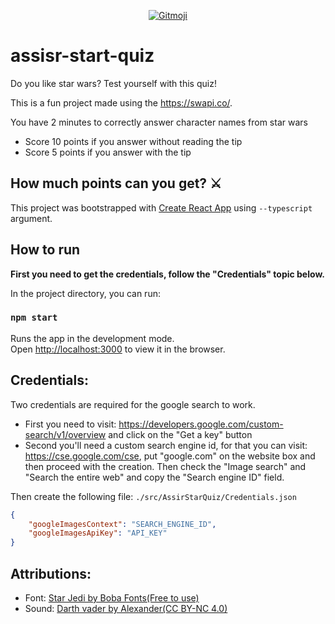 <p align="center">
	<a href="https://gitmoji.carloscuesta.me">
		<img src="https://img.shields.io/badge/gitmoji-%20😜%20😍-FFDD67.svg?style=flat-square"
			 alt="Gitmoji">
	</a>
</p>

# assisr-start-quiz

Do you like star wars? Test yourself with this quiz!

This is a fun project made using the https://swapi.co/.

You have 2 minutes to correctly answer character names from star wars
- Score 10 points if you answer without reading the tip
- Score 5 points if you answer with the tip

## **How much points can you get? ⚔️**

This project was bootstrapped with [Create React App](https://github.com/facebook/create-react-app) using ``--typescript`` argument.

## How to run

**First you need to get the credentials, follow the "Credentials" topic below.**

In the project directory, you can run:

### `npm start`

Runs the app in the development mode.<br>
Open [http://localhost:3000](http://localhost:3000) to view it in the browser.

## Credentials:
Two credentials are required for the google search to work.
- First you need to visit: https://developers.google.com/custom-search/v1/overview and click on the "Get a key" button
- Second you'll need a custom search engine id, for that you can visit: https://cse.google.com/cse, put "google.com" on the website box and then proceed with the creation. Then check the "Image search" and "Search the entire web" and copy the "Search engine ID" field.

Then create the following file:
```./src/AssirStarQuiz/Credentials.json```
```json
{
    "googleImagesContext": "SEARCH_ENGINE_ID",
    "googleImagesApiKey": "API_KEY"
}
```


## Attributions:
- Font: [Star Jedi by Boba Fonts(Free to use)](https://www.dafont.com/star-jedi.font)  
- Sound: [Darth vader by Alexander(CC BY-NC 4.0)](http://www.orangefreesounds.com/darth-vader-breathing/)
